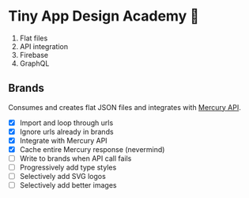 # Tiny App Design Academy 🎉

1. Flat files
2. API integration
3. Firebase
4. GraphQL

## Brands

Consumes and creates flat JSON files and integrates with [Mercury API](https://mercury.postlight.com).

- [x] Import and loop through urls
- [x] Ignore urls already in brands
- [x] Integrate with Mercury API
- [x] Cache entire Mercury response (nevermind)
- [ ] Write to brands when API call fails
- [ ] Progressively add type styles
- [ ] Selectively add SVG logos
- [ ] Selectively add better images